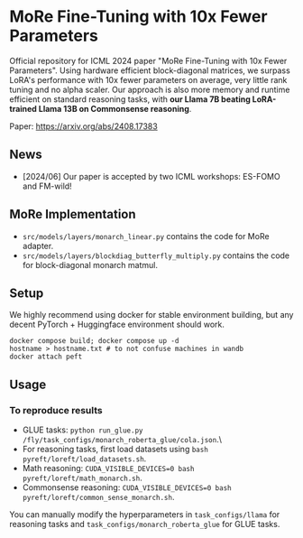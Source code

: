 # MoRe Fine-Tuning with 10x Fewer Parameters
Official repository for ICML 2024 paper "MoRe Fine-Tuning with 10x Fewer Parameters". Using hardware efficient block-diagonal matrices, we surpass LoRA's performance with 10x fewer parameters on average, very little rank tuning and no alpha scaler. Our approach is also more memory and runtime efficient on standard reasoning tasks, with **our Llama 7B beating LoRA-trained Llama 13B on Commonsense reasoning**.

Paper: https://arxiv.org/abs/2408.17383

## News
- [2024/06] Our paper is accepted by two ICML workshops: ES-FOMO and FM-wild!

## MoRe Implementation
* `src/models/layers/monarch_linear.py` contains the code for MoRe adapter.
* `src/models/layers/blockdiag_butterfly_multiply.py` contains the code for block-diagonal monarch matmul.
## Setup
We highly recommend using docker for stable environment building, but any decent PyTorch + Huggingface environment should work.
```
docker compose build; docker compose up -d
hostname > hostname.txt # to not confuse machines in wandb
docker attach peft
```

## Usage
### To reproduce results
* GLUE tasks: `python run_glue.py /fly/task_configs/monarch_roberta_glue/cola.json`.\
* For reasoning tasks, first load datasets using `bash pyreft/loreft/load_datasets.sh`.
* Math reasoning: `CUDA_VISIBLE_DEVICES=0 bash  pyreft/loreft/math_monarch.sh`.
* Commonsense reasoning: `CUDA_VISIBLE_DEVICES=0 bash pyreft/loreft/common_sense_monarch.sh`.

You can manually modify the hyperparameters in `task_configs/llama` for reasoning tasks and
`task_configs/monarch_roberta_glue` for GLUE tasks.
